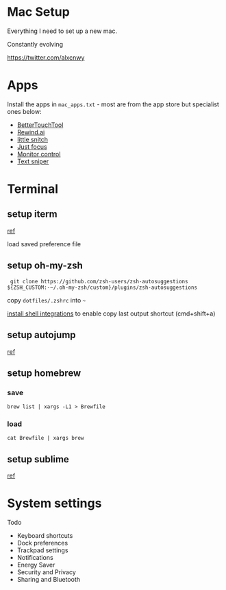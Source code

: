 # Mac Setup

Everything I need to set up a new mac.

Constantly evolving

https://twitter.com/alxcnwy

# Apps
Install the apps in `mac_apps.txt` - most are from the app store but specialist ones below:
* [BetterTouchTool](https://folivora.ai/)
* [Rewind.ai](https://www.rewind.ai/)
* [little snitch](https://www.obdev.at/products/littlesnitch/download.html)
* [Just focus](https://getjustfocus.com/?ref=just-focus-mac)
* [Monitor control](https://github.com/MonitorControl/MonitorControl)
* [Text sniper](https://textsniper.app/)

# Terminal
## setup iterm
[ref](https://www.freecodecamp.org/news/how-to-configure-your-macos-terminal-with-zsh-like-a-pro-c0ab3f3c1156/)

load saved preference file

## setup oh-my-zsh

` git clone https://github.com/zsh-users/zsh-autosuggestions ${ZSH_CUSTOM:-~/.oh-my-zsh/custom}/plugins/zsh-autosuggestions`

copy `dotfiles/.zshrc` into `~`

[install shell integrations](https://itectec.com/superuser/macos-copy-the-output-of-the-last-command-in-iterm2/) to enable copy last output shortcut (cmd+shift+a)

## setup autojump
[ref](https://github.com/wting/autojump)

## setup homebrew

### save
`brew list | xargs -L1 > Brewfile`

### load
`cat Brewfile | xargs brew`

## setup sublime
[ref](https://webdesign.tutsplus.com/articles/simple-visual-enhancements-for-better-coding-in-sublime-text--webdesign-18052)


# System settings

Todo

* Keyboard shortcuts
* Dock preferences
* Trackpad settings
* Notifications
* Energy Saver
* Security and Privacy
* Sharing and Bluetooth